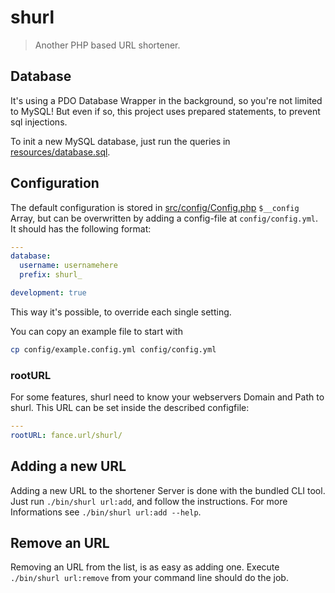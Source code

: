 # shurl

> Another PHP based URL shortener.

## Database

It's using a PDO Database Wrapper in the background, so you're not limited to MySQL!
But even if so, this project uses prepared statements, to prevent sql injections.

To init a new MySQL database, just run the queries in [resources/database.sql](resources/database.sql).

## Configuration

The default configuration is stored in [src/config/Config.php](src/config/Config.php) `$__config` Array, but can be overwritten by adding a config-file at `config/config.yml`.
It should has the following format:

```yaml
---
database:
  username: usernamehere
  prefix: shurl_

development: true
```

This way it's possible, to override each single setting.

You can copy an example file to start with

```bash
cp config/example.config.yml config/config.yml
```

### rootURL

For some features, shurl need to know your webservers Domain and Path to shurl.
This URL can be set inside the described configfile:

```yaml
---
rootURL: fance.url/shurl/
```

## Adding a new URL

Adding a new URL to the shortener Server is done with the bundled CLI tool. Just run `./bin/shurl url:add`, and follow the instructions.
For more Informations see `./bin/shurl url:add --help`.

## Remove an URL

Removing an URL from the list, is as easy as adding one. Execute `./bin/shurl url:remove` from your command line should do the job.
